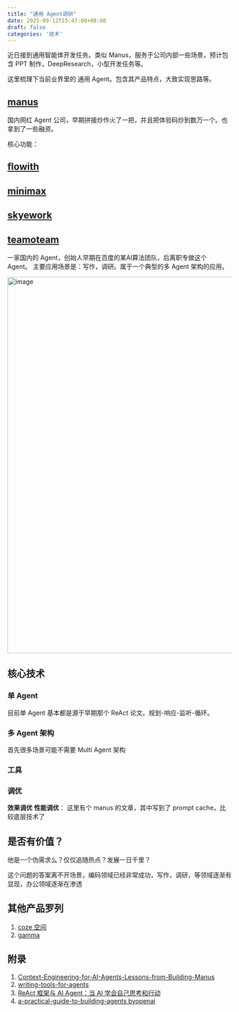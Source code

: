 ```yaml
---
title: "通用 Agent调研"
date: 2025-09-12T15:47:00+08:00
draft: false
categories: '技术'
---
```

近日接到通用智能体开发任务。类似 Manus，服务于公司内部一些场景，预计包含 PPT 制作，DeepResearch，小型开发任务等。

这里梳理下当前业界里的 通用 Agent。包含其产品特点，大致实现思路等。

## [manus](https://manus.im/app)

国内网红 Agent 公司，早期拼接炒作火了一把，并且把体验码炒到数万一个。也拿到了一些融资。

核心功能：

## [flowith](https://flowith.io/blank)

## [minimax](https://agent.minimaxi.com/)

## [skyework](https://skywork.ai/)

## [teamoteam](https://teamoteam.com/index)

一家国内的 Agent，创始人早期在百度的某AI算法团队，后离职专做这个 Agent。
主要应用场景是：写作，调研。属于一个典型的多 Agent 架构的应用。

<img width="1689" height="845" alt="image" src="https://github.com/user-attachments/assets/6bf9cec1-3341-476f-b14c-bb902d29612d" />

## 核心技术
### 单 Agent
目前单 Agent 基本都是源于早期那个 ReAct 论文。规划-响应-监听-循环。
### 多 Agent 架构
首先很多场景可能不需要 Multi Agent 架构
### 工具
### 调优
**效果调优**
**性能调优**：
这里有个 manus 的文章，其中写到了 prompt cache，比较底层技术了

## 是否有价值？
他是一个伪需求么？仅仅追随热点？发展一日千里？

这个问题的答案离不开场景，编码领域已经非常成功，写作，调研，等领域逐渐有显现，办公领域逐渐在渗透

## 其他产品罗列
1. [coze 空间](https://space.coze.cn/?category=10000)
2. [gamma](https://gamma.app/)


## 附录
1. [Context-Engineering-for-AI-Agents-Lessons-from-Building-Manus](https://manus.im/zh-cn/blog/Context-Engineering-for-AI-Agents-Lessons-from-Building-Manus)
2. [writing-tools-for-agents](https://www.anthropic.com/engineering/writing-tools-for-agents)
3. [ReAct 框架与 AI Agent：当 AI 学会自己思考和行动](https://baoyu.io/blog/react-ai-agent-self-thinking-acting)
4. [a-practical-guide-to-building-agents byopenai](https://cdn.openai.com/business-guides-and-resources/a-practical-guide-to-building-agents.pdf)
